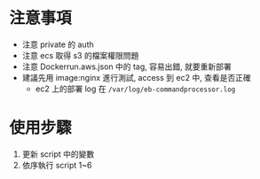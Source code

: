 # 注意事項
- 注意 private 的 auth
- 注意 ecs 取得 s3 的檔案權限問題
- 注意 Dockerrun.aws.json 中的 tag, 容易出錯, 就要重新部署
- 建議先用 image:nginx 進行測試, access 到 ec2 中, 查看是否正確
    - ec2 上的部署 log 在 `/var/log/eb-commandprocessor.log`

# 使用步驟
1. 更新 script 中的變數
2. 依序執行 script 1~6